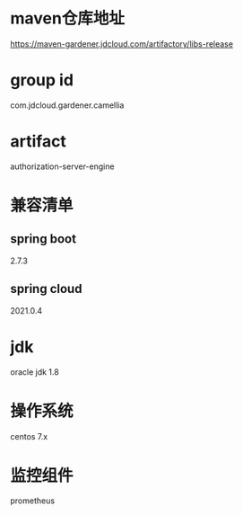 # maven仓库地址

https://maven-gardener.jdcloud.com/artifactory/libs-release

# group id

com.jdcloud.gardener.camellia

# artifact

authorization-server-engine

# 兼容清单

## spring boot

2.7.3

## spring cloud

2021.0.4

# jdk

oracle jdk 1.8

# 操作系统

centos 7.x

# 监控组件

prometheus

